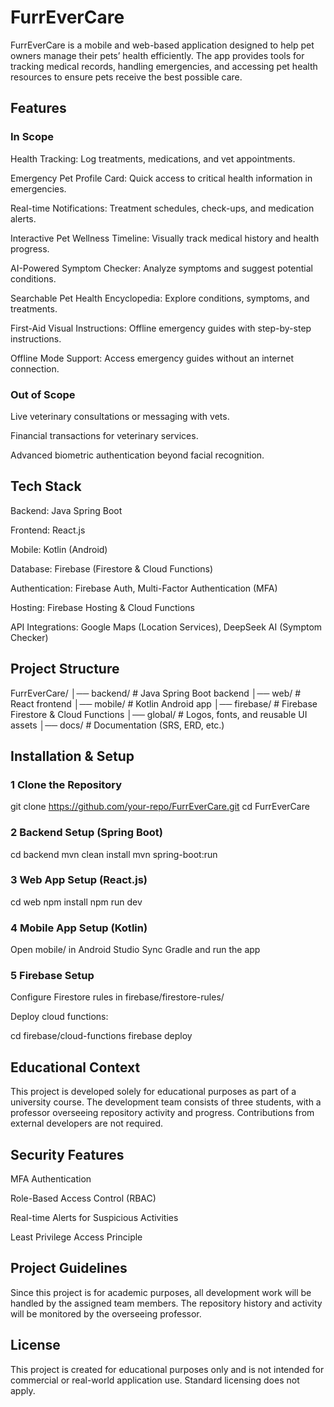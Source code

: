 # FurrEverCare

FurrEverCare is a mobile and web-based application designed to help pet owners manage their pets’ health efficiently. The app provides tools for tracking medical records, handling emergencies, and accessing pet health resources to ensure pets receive the best possible care.

## Features

### In Scope

Health Tracking: Log treatments, medications, and vet appointments.

Emergency Pet Profile Card: Quick access to critical health information in emergencies.

Real-time Notifications: Treatment schedules, check-ups, and medication alerts.

Interactive Pet Wellness Timeline: Visually track medical history and health progress.

AI-Powered Symptom Checker: Analyze symptoms and suggest potential conditions.

Searchable Pet Health Encyclopedia: Explore conditions, symptoms, and treatments.

First-Aid Visual Instructions: Offline emergency guides with step-by-step instructions.

Offline Mode Support: Access emergency guides without an internet connection.

### Out of Scope

Live veterinary consultations or messaging with vets.

Financial transactions for veterinary services.

Advanced biometric authentication beyond facial recognition.

## Tech Stack

Backend: Java Spring Boot

Frontend: React.js

Mobile: Kotlin (Android)

Database: Firebase (Firestore & Cloud Functions)

Authentication: Firebase Auth, Multi-Factor Authentication (MFA)

Hosting: Firebase Hosting & Cloud Functions

API Integrations: Google Maps (Location Services), DeepSeek AI (Symptom Checker)

## Project Structure

FurrEverCare/
│── backend/          # Java Spring Boot backend
│── web/              # React frontend
│── mobile/           # Kotlin Android app
│── firebase/         # Firebase Firestore & Cloud Functions
│── global/    # Logos, fonts, and reusable UI assets
│── docs/             # Documentation (SRS, ERD, etc.)

## Installation & Setup

### 1 Clone the Repository

git clone https://github.com/your-repo/FurrEverCare.git
cd FurrEverCare


### 2 Backend Setup (Spring Boot)

cd backend
mvn clean install
mvn spring-boot:run


### 3 Web App Setup (React.js)

cd web
npm install
npm run dev



### 4 Mobile App Setup (Kotlin)

Open mobile/ in Android Studio
Sync Gradle and run the app


### 5 Firebase Setup

Configure Firestore rules in firebase/firestore-rules/

Deploy cloud functions:

cd firebase/cloud-functions
firebase deploy


## Educational Context

This project is developed solely for educational purposes as part of a university course. The development team consists of three students, with a professor overseeing repository activity and progress. Contributions from external developers are not required.

## Security Features

MFA Authentication

Role-Based Access Control (RBAC)

Real-time Alerts for Suspicious Activities

Least Privilege Access Principle

## Project Guidelines

Since this project is for academic purposes, all development work will be handled by the assigned team members. The repository history and activity will be monitored by the overseeing professor.

## License
This project is created for educational purposes only and is not intended for commercial or real-world application use. Standard licensing does not apply.

